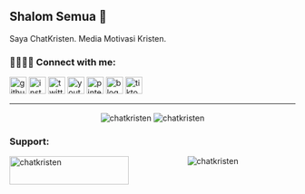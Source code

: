 <!--[image]()-->

## Shalom Semua 🙏

Saya ChatKristen. Media Motivasi Kristen.

### 🫱🏻‍🫲🏻 Connect with me:
<p>
<a href='https://github.com/chatkristen'><img width='30px' alt='github icon' src='https://cdn.jsdelivr.net/gh/chatkristen/chatkristen@main/assets/img/icons/social/github.svg'/></a>
<a href='https://www.instagram.com/chatkristen'><img width='30px' alt='instagram icon' src='https://cdn.jsdelivr.net/gh/chatkristen/chatkristen@main/assets/img/icons/social/instagram.svg' /></a>
<a href='https://twitter.com/chatkristen'><img width='30px' alt='twitter icon' src='https://cdn.jsdelivr.net/gh/chatkristen/chatkristen@main/assets/img/icons/social/twitter.svg' /></a>
<a href='https://www.youtube.com/@chatkristen'><img width='30px' alt='youtube icon' src='https://cdn.jsdelivr.net/gh/chatkristen/chatkristen@main/assets/img/icons/social/youtube.svg' /></a>
<a href='https://www.pinterest.com/chatkristen'><img width='30px' alt='pinterest icon' src='https://cdn.jsdelivr.net/gh/chatkristen/chatkristen@main/assets/img/icons/social/pinterest.svg' /></a>
<a href='https://chat-kristen.blogspot.com/'><img width='30px' alt='blogger icon' src='https://cdn.jsdelivr.net/gh/chatkristen/chatkristen@main/assets/img/icons/social/blogger.svg' /></a>
<a href='https://www.tiktok.com/@chatkristen'><img width='30px' alt='tiktok icon' src='https://cdn.jsdelivr.net/gh/chatkristen/chatkristen@main/assets/img/icons/social/tiktok.svg' /></a>
</p>


---

<p align="center">
<img align="center" src="https://github-readme-stats.vercel.app/api/top-langs?username=chatkristen&show_icons=true&locale=en&layout=donut&theme=midnight-purple&border_color=ffffff00" alt="chatkristen" />
<img align="center" src="https://github-readme-stats.vercel.app/api?username=chatkristen&show_icons=true&locale=en&theme=midnight-purple&border_color=ffffff00&line_height=27" alt="chatkristen" />
</p>


<h3 align="left">Support:</h3>
<p><a href="https://www.buymeacoffee.com/chatkristen"> <img align="left" src="https://cdn.buymeacoffee.com/buttons/v2/default-yellow.png" height="50" width="210" alt="chatkristen" /></a></p>


<p align="center"><img src="https://komarev.com/ghpvc/?username=chatkristen&label=Profile%20views&color=0e75b6&style=flat" alt="chatkristen" /></p>
